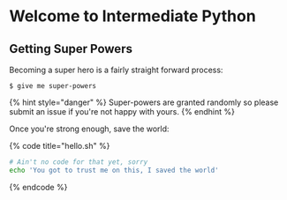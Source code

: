 # Welcome to Intermediate Python

## Getting Super Powers

Becoming a super hero is a fairly straight forward process:

```
$ give me super-powers
```

{% hint style="danger" %}
 Super-powers are granted randomly so please submit an issue if you're not happy with yours.
{% endhint %}

Once you're strong enough, save the world:

{% code title="hello.sh" %}
```bash
# Ain't no code for that yet, sorry
echo 'You got to trust me on this, I saved the world'
```
{% endcode %}



